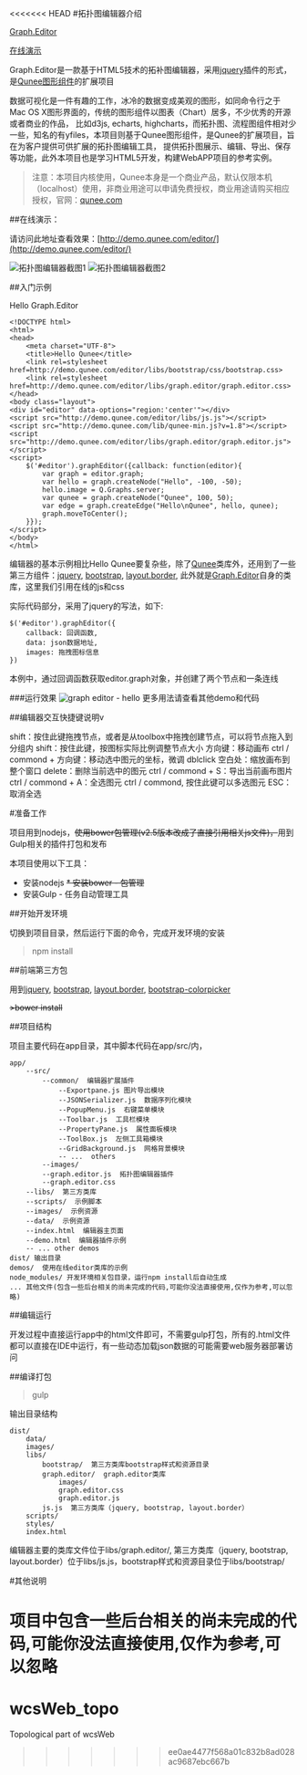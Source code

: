 <<<<<<< HEAD
#拓扑图编辑器介绍

[Graph.Editor](https://github.com/samsha/graph.editor)

[在线演示](http://demo.qunee.com/editor/)

Graph.Editor是一款基于HTML5技术的拓补图编辑器，采用[jquery](http://jquery.com)插件的形式，是[Qunee图形组件](http://qunee.com)的扩展项目

数据可视化是一件有趣的工作，冰冷的数据变成美观的图形，如同命令行之于Mac OS X图形界面的，传统的图形组件以图表（Chart）居多，不少优秀的开源或者商业的作品，
比如d3js, echarts, highcharts，而拓扑图、流程图组件相对少一些，知名的有yfiles，本项目则基于Qunee图形组件，是Qunee的扩展项目，旨在为客户提供可供扩展的拓扑图编辑工具，
提供拓扑图展示、编辑、导出、保存等功能，此外本项目也是学习HTML5开发，构建WebAPP项目的参考实例。

>注意：本项目内核使用，Qunee本身是一个商业产品，默认仅限本机（localhost）使用，非商业用途可以申请免费授权，商业用途请购买相应授权，官网：[qunee.com](http://qunee.com/)

##在线演示：

请访问此地址查看效果：[http://demo.qunee.com/editor/](http://demo.qunee.com/editor/)

![拓扑图编辑器截图1](screenshot/V2.5.png)
![拓扑图编辑器截图2](screenshot/layout_demo.png)

##入门示例

Hello Graph.Editor
```
<!DOCTYPE html>
<html>
<head>
    <meta charset="UTF-8">
    <title>Hello Qunee</title>
    <link rel=stylesheet href=http://demo.qunee.com/editor/libs/bootstrap/css/bootstrap.css>
    <link rel=stylesheet href=http://demo.qunee.com/editor/libs/graph.editor/graph.editor.css>
</head>
<body class="layout">
<div id="editor" data-options="region:'center'"></div>
<script src="http://demo.qunee.com/editor/libs/js.js"></script>
<script src="http://demo.qunee.com/lib/qunee-min.js?v=1.8"></script>
<script src="http://demo.qunee.com/editor/libs/graph.editor/graph.editor.js"></script>
<script>
    $('#editor').graphEditor({callback: function(editor){
        var graph = editor.graph;
        var hello = graph.createNode("Hello", -100, -50);
        hello.image = Q.Graphs.server;
        var qunee = graph.createNode("Qunee", 100, 50);
        var edge = graph.createEdge("Hello\nQunee", hello, qunee);
        graph.moveToCenter();
    }});
</script>
</body>
</html>
```
编辑器的基本示例相比Hello Qunee要复杂些，除了[Qunee](http://qunee.com)类库外，还用到了一些第三方组件：[jquery](http://jquery.com), [bootstrap](http://getbootstrap.com), [layout.border](https://github.com/samsha/layout.border),
此外就是[Graph.Editor](https://github.com/samsha/graph.editor)自身的类库，这里我们引用在线的js和css

实际代码部分，采用了jquery的写法，如下:

```
$('#editor').graphEditor({
    callback: 回调函数,
    data: json数据地址,
    images: 拖拽图标信息
})
```
本例中，通过回调函数获取editor.graph对象，并创建了两个节点和一条连线

###运行效果
![graph editor - hello](screenshot/hello_v2.5.png)
更多用法请查看其他demo和代码

##编辑器交互快捷键说明v

shift：按住此键拖拽节点，或者是从toolbox中拖拽创建节点，可以将节点拖入到分组内
shift：按住此键，按图标实际比例调整节点大小
方向键：移动画布
ctrl / commond + 方向键：移动选中图元的坐标，微调
dblclick 空白处：缩放画布到整个窗口
delete：删除当前选中的图元
ctrl / commond + S：导出当前画布图片
ctrl / commond + A：全选图元
ctrl / commond, 按住此键可以多选图元
ESC：取消全选

#准备工作

项目用到nodejs，~~使用bower包管理(v2.5版本改成了直接引用相关js文件)，~~用到Gulp相关的插件打包和发布

本项目使用以下工具：

* 安装nodejs
~~* 安装bower - 包管理~~
* 安装Gulp - 任务自动管理工具

##开始开发环境

切换到项目目录，然后运行下面的命令，完成开发环境的安装

>npm install

##前端第三方包

用到[jquery](http://jquery.com), [bootstrap](http://getbootstrap.com), [layout.border](https://github.com/samsha/layout.border), [bootstrap-colorpicker](https://github.com/mjolnic/bootstrap-colorpicker)

~~>bower install~~

##项目结构

项目主要代码在app目录，其中脚本代码在app/src/内，
```
app/
    --src/
        --common/  编辑器扩展插件
            --Exportpane.js 图片导出模块
            --JSONSerializer.js  数据序列化模块
            --PopupMenu.js  右键菜单模块
            --Toolbar.js  工具栏模块
            --PropertyPane.js  属性面板模块
            --ToolBox.js  左侧工具箱模块
            --GridBackground.js  网格背景模块
            -- ...  others
        --images/
        --graph.editor.js  拓扑图编辑器插件
        --graph.editor.css
    --libs/  第三方类库
    --scripts/  示例脚本
    --images/  示例资源
    --data/  示例资源
    --index.html  编辑器主页面
    --demo.html  编辑器插件示例
    -- ... other demos
dist/ 输出目录
demos/  使用在线editor类库的示例
node_modules/ 开发环境相关包目录，运行npm install后自动生成
... 其他文件(包含一些后台相关的尚未完成的代码,可能你没法直接使用,仅作为参考,可以忽略)
```

##编辑运行

开发过程中直接运行app中的html文件即可，不需要gulp打包，所有的.html文件都可以直接在IDE中运行，有一些动态加载json数据的可能需要web服务器部署访问

##编译打包

>gulp

输出目录结构
```
dist/
    data/
    images/
    libs/
        bootstrap/  第三方类库bootstrap样式和资源目录
        graph.editor/  graph.editor类库
            images/
            graph.editor.css
            graph.editor.js
        js.js  第三方类库（jquery, bootstrap, layout.border）
    scripts/
    styles/
    index.html
```
编辑器主要的类库文件位于libs/graph.editor/, 第三方类库（jquery, bootstrap, layout.border）位于libs/js.js，bootstrap样式和资源目录位于libs/bootstrap/

#其他说明

项目中包含一些后台相关的尚未完成的代码,可能你没法直接使用,仅作为参考,可以忽略
=======
# wcsWeb_topo
Topological part of wcsWeb
>>>>>>> ee0ae4477f568a01c832b8ad028ac9687ebc667b
